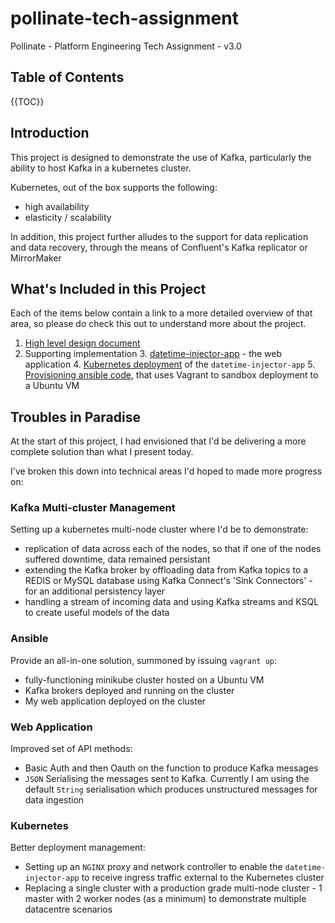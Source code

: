 # pollinate-tech-assignment
Pollinate - Platform Engineering Tech Assignment - v3.0

## Table of Contents

{{TOC}}

## Introduction

This project is designed to demonstrate the use of Kafka, particularly the ability to host Kafka in a kubernetes cluster.

Kubernetes, out of the box supports the following:

- high availability
- elasticity / scalability

In addition, this project further alludes to the support for data replication and data recovery, through the means of Confluent's Kafka replicator or MirrorMaker

## What's Included in this Project

Each of the items below contain a link to a more detailed overview of that area, so please do check this out to understand more about the project.

1. [High level design document](HLD.pdf)
2. Supporting implementation
	3. [datetime-injector-app](datetime-injector-app/README.md) - the web application
	4. [Kubernetes deployment](kubernetes/README.md) of the `datetime-injector-app`
	5. [Provisioning ansible code](provision-environment/README.md), that uses Vagrant to sandbox deployment to a Ubuntu VM

## Troubles in Paradise

At the start of this project, I had envisioned that I'd be delivering a more complete solution than what I present today. 

I've broken this down into technical areas I'd hoped to made  more progress on:

### Kafka Multi-cluster Management

Setting up a kubernetes multi-node cluster where I'd be to demonstrate:

- replication of data across each of the nodes, so that if one of the nodes suffered downtime, data remained persistant
- extending the Kafka broker by offloading data from Kafka topics to a REDIS or MySQL database using Kafka Connect's 'Sink Connectors' - for an additional persistency layer
- handling a stream of incoming data and using Kafka streams and KSQL to create useful models of the data

### Ansible

Provide an all-in-one solution, summoned by issuing `vagrant up`:

- fully-functioning minikube cluster hosted on a Ubuntu VM
- Kafka brokers deployed and running on the cluster
- My web application deployed on the cluster

### Web Application

Improved set of API methods:

- Basic Auth and then Oauth on the function to produce Kafka messages
- `JSON` Serialising the messages sent to Kafka. Currently I am using the default `String` serialisation which produces unstructured messages for data ingestion

### Kubernetes

Better deployment management:

- Setting up an `NGINX` proxy and network controller to enable the `datetime-injector-app` to receive ingress traffic external to the Kubernetes cluster
- Replacing a single cluster with a production grade multi-node cluster - 1 master with 2 worker nodes (as a minimum) to demonstrate multiple datacentre scenarios 
